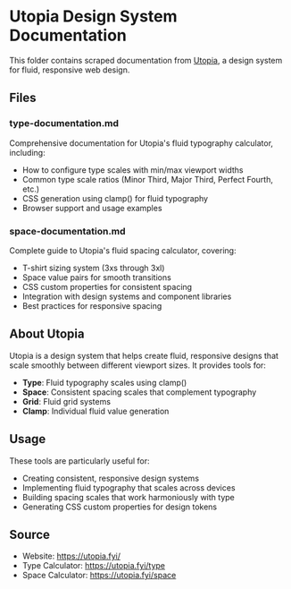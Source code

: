 # Utopia Design System Documentation

This folder contains scraped documentation from [Utopia](https://utopia.fyi/), a design system for fluid, responsive web design.

## Files

### type-documentation.md
Comprehensive documentation for Utopia's fluid typography calculator, including:
- How to configure type scales with min/max viewport widths
- Common type scale ratios (Minor Third, Major Third, Perfect Fourth, etc.)
- CSS generation using clamp() for fluid typography
- Browser support and usage examples

### space-documentation.md
Complete guide to Utopia's fluid spacing calculator, covering:
- T-shirt sizing system (3xs through 3xl)
- Space value pairs for smooth transitions
- CSS custom properties for consistent spacing
- Integration with design systems and component libraries
- Best practices for responsive spacing

## About Utopia

Utopia is a design system that helps create fluid, responsive designs that scale smoothly between different viewport sizes. It provides tools for:

- **Type**: Fluid typography scales using clamp()
- **Space**: Consistent spacing scales that complement typography
- **Grid**: Fluid grid systems
- **Clamp**: Individual fluid value generation

## Usage

These tools are particularly useful for:
- Creating consistent, responsive design systems
- Implementing fluid typography that scales across devices
- Building spacing scales that work harmoniously with type
- Generating CSS custom properties for design tokens

## Source
- Website: https://utopia.fyi/
- Type Calculator: https://utopia.fyi/type
- Space Calculator: https://utopia.fyi/space
